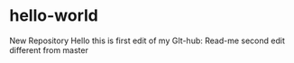 # hello-world
New Repository
Hello this is first edit of my GIt-hub: Read-me
second edit different from master
